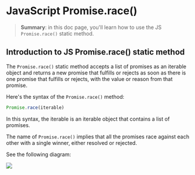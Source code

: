 # JavaScript Promise.race()

> __Summary__: in this doc page, you'll learn how to use the JS `Promise.race()` static method.

## Introduction to JS Promise.race() static method

The `Promise.race()` static method accepts a list of promises as an iterable object and returns a new promise that fulfills or rejects as soon as there is one promise that fulfills or rejects, with the value or reason from that promise.

Here's the syntax of the `Promise.race()` method:

```js
Promise.race(iterable)
```

In this syntax, the iterable is an iterable object that contains a list of promises.

The name of `Promise.race()` implies that all the promises race against each other with a single winner, either resolved or rejected.

See the following diagram:

<img src="https://www.javascripttutorial.net/wp-content/uploads/2022/02/JavaScript-Promise-Race-Fulfilled.svg">

